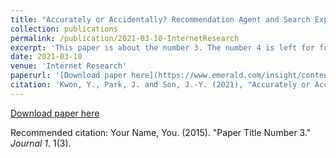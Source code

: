 ```yaml
---
title: "Accurately or Accidentally? Recommendation Agent and Search Experience in Over-the-top (OTT) Services"
collection: publications
permalink: /publication/2021-03-10-InternetResearch
excerpt: 'This paper is about the number 3. The number 4 is left for future work.'
date: 2021-03-10
venue: 'Internet Research'
paperurl: '[Download paper here](https://www.emerald.com/insight/content/doi/10.1108/INTR-03-2020-0127/full/html)'
citation: 'Kwon, Y., Park, J. and Son, J.-Y. (2021), "Accurately or Accidentally? Recommendation Agent and Search Experience in Over-the-top (OTT) Services", Internet Research, Vol. 31 No. 2, pp. 562-586. https://doi.org/10.1108/INTR-03-2020-0127'
---
```


[Download paper here]([http://academicpages.github.io/files/paper3.pdf](https://www.emerald.com/insight/content/doi/10.1108/INTR-03-2020-0127/full/html))

Recommended citation: Your Name, You. (2015). "Paper Title Number 3." <i>Journal 1</i>. 1(3).
